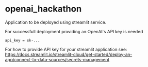 # openai_hackathon

Application to be deployed using streamlit service. 

For successfull deployment providing an OpenAI's API key is needed

```
api_key = sk-...
```

For how to provide API key for your streamlit application see: <br>
https://docs.streamlit.io/streamlit-cloud/get-started/deploy-an-app/connect-to-data-sources/secrets-management
